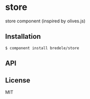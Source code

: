 
# store

  store component (inspired by olives.js)

## Installation

    $ component install bredele/store

## API

   

## License

  MIT

